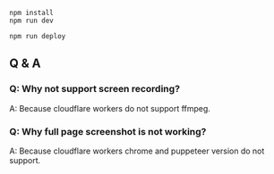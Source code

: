 ```
npm install
npm run dev
```

```
npm run deploy
```


## Q & A

### Q: Why not support screen recording?

A: Because cloudflare workers do not support ffmpeg.

### Q: Why full page screenshot is not working?

A: Because cloudflare workers chrome and puppeteer version do not support.
